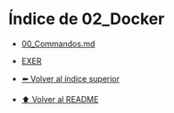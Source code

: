 # Índice de 02_Docker

- [00_Commandos.md](00_Commandos.md)
- [EXER](./EXER/Index.md)


- [⬅️ Volver al índice superior](../Index.md)
- [⬆️ Volver al README](/README.md)
